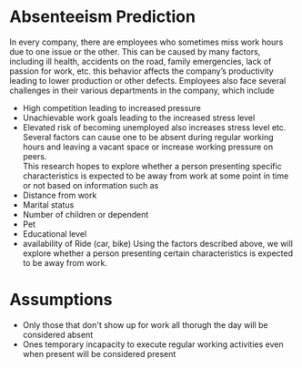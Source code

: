 # Absenteeism Prediction 
In every company, there are employees who sometimes miss work hours due to one issue or the other. This can be caused by many factors, including ill health, accidents on the road, family emergencies, lack of passion for work, etc. this behavior affects the company’s productivity leading to lower production or other defects. Employees also face several challenges in their various departments in the company, which include 
-	High competition leading to increased pressure 
-	Unachievable work goals leading to the increased stress level 
-	Elevated risk of becoming unemployed also increases stress level etc.
Several factors can cause one to be absent during regular working hours and leaving a vacant space or increase working pressure on peers.   
This research hopes to explore whether a person presenting specific characteristics is expected to be away from work at some point in time or not based on information such as 
-	Distance from work
-	Marital status 
-	Number of children or dependent 
-	Pet 
-	Educational level 
-	availability of Ride (car, bike)
Using the factors described above, we will explore whether a person presenting certain characteristics is expected to be away from work. 

# Assumptions
- Only those that don't show up for work all thorugh the day will be considered absent
- Ones temporary incapacity to execute regular working activities even when present will be considered present
